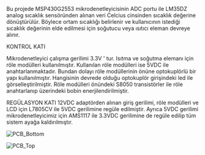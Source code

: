Bu projede MSP430G2553 mikrodenetleyicisinin ADC portu ile LM35DZ analog sıcaklık sensöründen alınan veri Celcius cinsinden sıcaklık değerine dönüştürülür. Böylece ortam sıcaklığı belirlenir ve kullanıcının istediği sıcaklık değerinin elde edilmesi için soğutucu veya ısıtıcı eleman devreye alınır.

KONTROL KATI

Mikrodenetleyici çalışma gerilimi 3.3V ' tur. Isıtma ve soğutma elemanı için röle modülleri kullanılmıştır. Kullanılan röle modülleri ise 5VDC ile anahtarlanmaktadır. Bundan dolayı röle modüllerinin önüne optokuplörlü bir yapı kullanılmıştır. Hangisinin devrede olduğu optokuplör girişindeki led ile görselleştirilmiştir.
Röle modülleri önündeki S8050 transistörler ile röle anahtarlanıp üzerindeki bobin enerjilendirilmiştir.

REGÜLASYON KATI
12VDC adaptörden alınan giriş gerilimi, röle modülleri ve LCD için L7805CV ile 5VDC gerilimine regüle edilmiştir. Ayrıca 5VDC gerilimi mikrodenetleyicimiz için AMS1117 ile 3.3VDC gerilimine de regüle edilip tüm sistem ayağa kaldırılmıştır.

![PCB_Bottom](https://github.com/user-attachments/assets/f28f9677-de4e-448c-9e76-550b1ea73909)

![PCB_Top](https://github.com/user-attachments/assets/8eb21aa7-ad5f-4c55-bd42-9ff4d33ab3b8)
